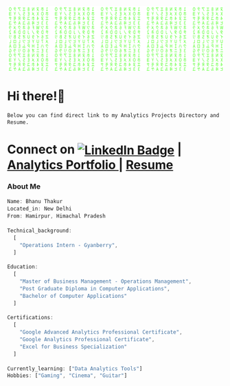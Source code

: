 <!--
**bhanu-thakur/bhanu-thakur** is a ✨ _special_ ✨ repository because its `README.md` (this file) appears on your GitHub profile.

Here are some ideas to get you started:

- 🔭 I’m currently working on ...
- 🌱 I’m currently learning ...
- 👯 I’m looking to collaborate on ...
- 🤔 I’m looking for help with ...
- 💬 Ask me about ...
- 📫 How to reach me: ...
- 😄 Pronouns: ...
- ⚡ Fun fact: ...
-->

<p align="center">
  <img 
    src="https://raw.githubusercontent.com/bhanu-thakur/bhanu-thakur/cefd134eac092dfc1e86c187c5d68075feabf33c/assets/matrix.svg"
  >
</p>

# Hi there!👋
```
Below you can find direct link to my Analytics Projects Directory and Resume.
```
# Connect on  <a href="https://www.linkedin.com/in/-bhanu-thakur"><img src="https://img.shields.io/badge/LinkedIn-blue?style=for-the-badge&logo=linkedin&logoColor=white" alt="LinkedIn Badge" style="vertical-align:middle"></a> | [ Analytics Portfolio ](https://bhanu-thakur.github.io/) | [ Resume ](https://onedrive.live.com/?authkey=%21AJq%5Ft%5F5sjSjCzdc&id=CEA95E92A534446E%217167&cid=CEA95E92A534446E&parId=root&parQt=sharedby&o=OneUp)


### About Me
```Javascript
Name: Bhanu Thakur
Located_in: New Delhi
From: Hamirpur, Himachal Pradesh

Technical_background:
  [
    "Operations Intern - Gyanberry",
  ]
  
Education:
  [
    "Master of Business Management - Operations Management",
    "Post Graduate Diploma in Computer Applications",
    "Bachelor of Computer Applications"
  ]
 
Certifications:
  [
    "Google Advanced Analytics Professional Certificate",
    "Google Analytics Professional Certificate",
    "Excel for Business Specialization"
  ]

Currently_learning: ["Data Analytics Tools"]
Hobbies: ["Gaming", "Cinema", "Guitar"]
```

